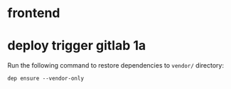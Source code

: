 # frontend
# deploy trigger gitlab 1a
Run the following command to restore dependencies to `vendor/` directory:

    dep ensure --vendor-only
